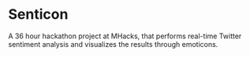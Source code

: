 # Senticon

A 36 hour hackathon project at MHacks, that performs real-time Twitter sentiment analysis and visualizes the results through emoticons.
